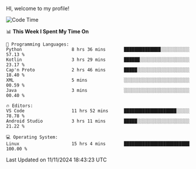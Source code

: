 HI, welcome to my profile!
<!--START_SECTION:waka-->
![Code Time](http://img.shields.io/badge/Code%20Time-1%2C941%20hrs%2018%20mins-blue)

📊 **This Week I Spent My Time On** 

```text
💬 Programming Languages: 
Python                   8 hrs 36 mins       ██████████████░░░░░░░░░░░   57.13 % 
Kotlin                   3 hrs 29 mins       ██████░░░░░░░░░░░░░░░░░░░   23.17 % 
Cap'n Proto              2 hrs 46 mins       █████░░░░░░░░░░░░░░░░░░░░   18.40 % 
XML                      5 mins              ░░░░░░░░░░░░░░░░░░░░░░░░░   00.59 % 
Java                     3 mins              ░░░░░░░░░░░░░░░░░░░░░░░░░   00.40 % 

🔥 Editors: 
VS Code                  11 hrs 52 mins      ████████████████████░░░░░   78.78 % 
Android Studio           3 hrs 11 mins       █████░░░░░░░░░░░░░░░░░░░░   21.22 % 

💻 Operating System: 
Linux                    15 hrs 4 mins       █████████████████████████   100.00 % 
```


 Last Updated on 11/11/2024 18:43:23 UTC
<!--END_SECTION:waka-->
